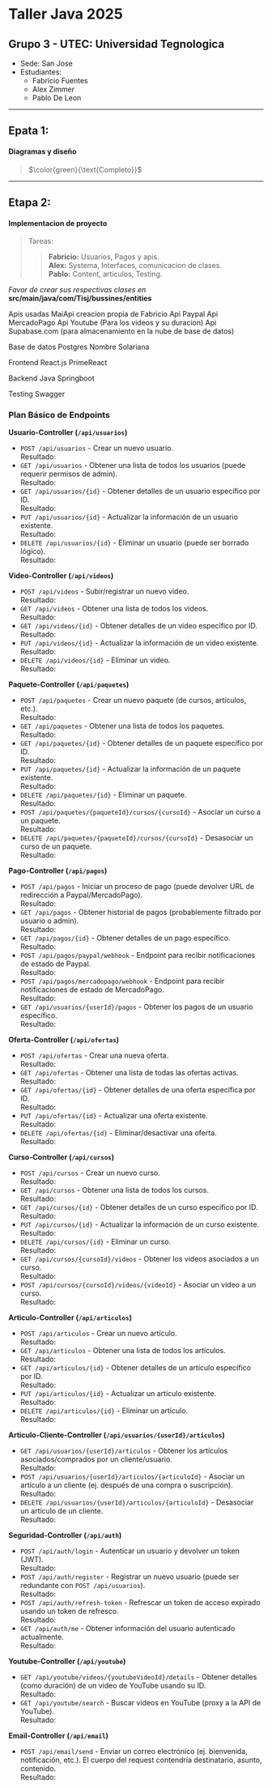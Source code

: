 # Taller Java 2025

## Grupo 3 - UTEC: Universidad Tegnologica
- Sede: San Jose
- Estudiantes:
    - Fabricio Fuentes
    - Alex Zimmer
    - Pablo De Leon
***  
## Epata 1:
#### Diagramas y diseño
> $\color{green}{\text{Completo}}$
***
## Etapa 2:
#### Implementacion de proyecto
> Tareas:
>> **Fabricio:** Usuarios, Pagos y apis.  
>> **Alex:** Systema, Interfaces, comunicacion de clases.  
>> **Pablo:** Content, articulos, Testing.

*Favor de crear sus respectivas clases en*  
**src/main/java/com/Tisj/bussines/entities**

Apis usadas
MaiApi creacion propia de Fabricio
Api Paypal
Api MercadoPago
Api Youtube (Para los videos y su duracion)
Api  Supabase.com (para almacenamiento en la nube de base de datos)

Base de datos
Postgres
Nombre
	Solariana

Frontend
	React.js
	PrimeReact
	
Backend
	Java
	Springboot

Testing
	Swagger

### Plan Básico de Endpoints

**Usuario-Controller (`/api/usuarios`)**
- `POST /api/usuarios` - Crear un nuevo usuario.  
  Resultado:
- `GET /api/usuarios` - Obtener una lista de todos los usuarios (puede requerir permisos de admin).  
  Resultado:
- `GET /api/usuarios/{id}` - Obtener detalles de un usuario específico por ID.  
  Resultado:
- `PUT /api/usuarios/{id}` - Actualizar la información de un usuario existente.  
  Resultado:
- `DELETE /api/usuarios/{id}` - Eliminar un usuario (puede ser borrado lógico).  
  Resultado:

**Video-Controller (`/api/videos`)**
- `POST /api/videos` - Subir/registrar un nuevo video.  
  Resultado:
- `GET /api/videos` - Obtener una lista de todos los videos.  
  Resultado:
- `GET /api/videos/{id}` - Obtener detalles de un video específico por ID.  
  Resultado:
- `PUT /api/videos/{id}` - Actualizar la información de un video existente.  
  Resultado:
- `DELETE /api/videos/{id}` - Eliminar un video.  
  Resultado:

**Paquete-Controller (`/api/paquetes`)**
- `POST /api/paquetes` - Crear un nuevo paquete (de cursos, artículos, etc.).  
  Resultado:
- `GET /api/paquetes` - Obtener una lista de todos los paquetes.  
  Resultado:
- `GET /api/paquetes/{id}` - Obtener detalles de un paquete específico por ID.  
  Resultado:
- `PUT /api/paquetes/{id}` - Actualizar la información de un paquete existente.  
  Resultado:
- `DELETE /api/paquetes/{id}` - Eliminar un paquete.  
  Resultado:
- `POST /api/paquetes/{paqueteId}/cursos/{cursoId}` - Asociar un curso a un paquete.  
  Resultado:
- `DELETE /api/paquetes/{paqueteId}/cursos/{cursoId}` - Desasociar un curso de un paquete.  
  Resultado:

**Pago-Controller (`/api/pagos`)**
- `POST /api/pagos` - Iniciar un proceso de pago (puede devolver URL de redirección a Paypal/MercadoPago).  
  Resultado:
- `GET /api/pagos` - Obtener historial de pagos (probablemente filtrado por usuario o admin).  
  Resultado:
- `GET /api/pagos/{id}` - Obtener detalles de un pago específico.  
  Resultado:
- `POST /api/pagos/paypal/webhook` - Endpoint para recibir notificaciones de estado de Paypal.  
  Resultado:
- `POST /api/pagos/mercadopago/webhook` - Endpoint para recibir notificaciones de estado de MercadoPago.  
  Resultado:
- `GET /api/usuarios/{userId}/pagos` - Obtener los pagos de un usuario específico.  
  Resultado:

**Oferta-Controller (`/api/ofertas`)**
- `POST /api/ofertas` - Crear una nueva oferta.  
  Resultado:
- `GET /api/ofertas` - Obtener una lista de todas las ofertas activas.  
  Resultado:
- `GET /api/ofertas/{id}` - Obtener detalles de una oferta específica por ID.  
  Resultado:
- `PUT /api/ofertas/{id}` - Actualizar una oferta existente.  
  Resultado:
- `DELETE /api/ofertas/{id}` - Eliminar/desactivar una oferta.  
  Resultado:

**Curso-Controller (`/api/cursos`)**
- `POST /api/cursos` - Crear un nuevo curso.  
  Resultado:
- `GET /api/cursos` - Obtener una lista de todos los cursos.  
  Resultado:
- `GET /api/cursos/{id}` - Obtener detalles de un curso específico por ID.  
  Resultado:
- `PUT /api/cursos/{id}` - Actualizar la información de un curso existente.  
  Resultado:
- `DELETE /api/cursos/{id}` - Eliminar un curso.  
  Resultado:
- `GET /api/cursos/{cursoId}/videos` - Obtener los videos asociados a un curso.  
  Resultado:
- `POST /api/cursos/{cursoId}/videos/{videoId}` - Asociar un video a un curso.  
  Resultado:

**Articulo-Controller (`/api/articulos`)**
- `POST /api/articulos` - Crear un nuevo artículo.  
  Resultado:
- `GET /api/articulos` - Obtener una lista de todos los artículos.  
  Resultado:
- `GET /api/articulos/{id}` - Obtener detalles de un artículo específico por ID.  
  Resultado:
- `PUT /api/articulos/{id}` - Actualizar un artículo existente.  
  Resultado:
- `DELETE /api/articulos/{id}` - Eliminar un artículo.  
  Resultado:

**Articulo-Cliente-Controller (`/api/usuarios/{userId}/articulos`)**
- `GET /api/usuarios/{userId}/articulos` - Obtener los artículos asociados/comprados por un cliente/usuario.  
  Resultado:
- `POST /api/usuarios/{userId}/articulos/{articuloId}` - Asociar un artículo a un cliente (ej. después de una compra o suscripción).  
  Resultado:
- `DELETE /api/usuarios/{userId}/articulos/{articuloId}` - Desasociar un artículo de un cliente.  
  Resultado:

**Seguridad-Controller (`/api/auth`)**
- `POST /api/auth/login` - Autenticar un usuario y devolver un token (JWT).  
  Resultado:
- `POST /api/auth/register` - Registrar un nuevo usuario (puede ser redundante con `POST /api/usuarios`).  
  Resultado:
- `POST /api/auth/refresh-token` - Refrescar un token de acceso expirado usando un token de refresco.  
  Resultado:
- `GET /api/auth/me` - Obtener información del usuario autenticado actualmente.  
  Resultado:

**Youtube-Controller (`/api/youtube`)**
- `GET /api/youtube/videos/{youtubeVideoId}/details` - Obtener detalles (como duración) de un video de YouTube usando su ID.  
  Resultado:
- `GET /api/youtube/search` - Buscar videos en YouTube (proxy a la API de YouTube).  
  Resultado:

**Email-Controller (`/api/email`)**
- `POST /api/email/send` - Enviar un correo electrónico (ej. bienvenida, notificación, etc.). El cuerpo del request contendría destinatario, asunto, contenido.  
  Resultado:
